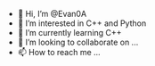 - 👋 Hi, I’m @Evan0A
- 👀 I’m interested in C++ and Python
- 🌱 I’m currently learning C++
- 💞️ I’m looking to collaborate on ...
- 📫 How to reach me ...

<!---
Evan0A/Evan0A is a ✨ special ✨ repository because its `README.md` (this file) appears on your GitHub profile.
You can click the Preview link to take a look at your changes.
--->
